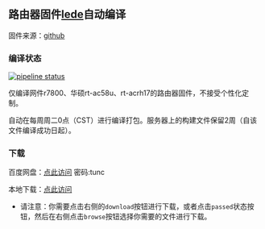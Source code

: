 ## 路由器固件[lede](https://github.com/coolsnowwolf/lede)自动编译
固件来源：[github](https://github.com/coolsnowwolf/lede)

### 编译状态
[![pipeline status](http://dev.qyh.name:800/shihuang/routerbuild/badges/master/pipeline.svg)](http://dev.qyh.name:800/shihuang/routerbuild/commits/master)

仅编译网件r7800、华硕rt-ac58u、rt-acrh17的路由器固件，不接受个性化定制。

自动在每周周二0点（CST）进行编译打包。服务器上的构建文件保留2周（自该文件编译成功日起）。

### 下载

百度网盘：[点此访问](https://pan.baidu.com/s/1qXLGhVA)  密码:tunc

本地下载：[点此访问](http://dev.qyh.name:800/shihuang/routerbuild/pipelines)
- 请注意：你需要点击右侧的`download`按钮进行下载，或者点击`passed`状态按钮，然后在右侧点击`browse`按钮选择你需要的文件进行下载。
